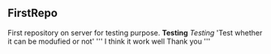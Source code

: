## FirstRepo
First repository on server for testing purpose.
**Testing**
*Testing*
'Test whether it can be modufied or not'
'''
I think it work well
Thank you
'''
